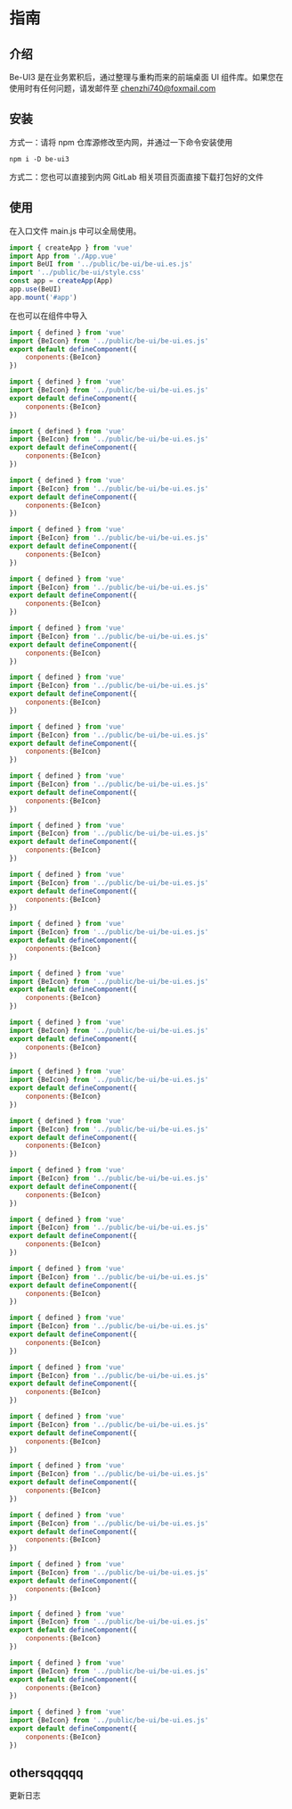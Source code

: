 


# 指南

## 介绍

Be-UI3 是在业务累积后，通过整理与重构而来的前端桌面 UI 组件库。如果您在使用时有任何问题，请发邮件至 chenzhi740@foxmail.com

## 安装

方式一：请将 npm 仓库源修改至内网，并通过一下命令安装使用

```shell
npm i -D be-ui3
```

方式二：您也可以直接到内网 GitLab 相关项目页面直接下载打包好的文件

## 使用

在入口文件 main.js 中可以全局使用。

```javascript
import { createApp } from 'vue'
import App from './App.vue'
import BeUI from '../public/be-ui/be-ui.es.js'
import '../public/be-ui/style.css'
const app = createApp(App)
app.use(BeUI)
app.mount('#app')
```
在也可以在组件中导入

```javascript
import { defined } from 'vue'
import {BeIcon} from '../public/be-ui/be-ui.es.js'
export default defineComponent({
    conponents:{BeIcon}
})
```



```javascript
import { defined } from 'vue'
import {BeIcon} from '../public/be-ui/be-ui.es.js'
export default defineComponent({
    conponents:{BeIcon}
})
```
```javascript
import { defined } from 'vue'
import {BeIcon} from '../public/be-ui/be-ui.es.js'
export default defineComponent({
    conponents:{BeIcon}
})
```
```javascript
import { defined } from 'vue'
import {BeIcon} from '../public/be-ui/be-ui.es.js'
export default defineComponent({
    conponents:{BeIcon}
})
```
```javascript
import { defined } from 'vue'
import {BeIcon} from '../public/be-ui/be-ui.es.js'
export default defineComponent({
    conponents:{BeIcon}
})
```
```javascript
import { defined } from 'vue'
import {BeIcon} from '../public/be-ui/be-ui.es.js'
export default defineComponent({
    conponents:{BeIcon}
})
```
```javascript
import { defined } from 'vue'
import {BeIcon} from '../public/be-ui/be-ui.es.js'
export default defineComponent({
    conponents:{BeIcon}
})
```
```javascript
import { defined } from 'vue'
import {BeIcon} from '../public/be-ui/be-ui.es.js'
export default defineComponent({
    conponents:{BeIcon}
})
```
```javascript
import { defined } from 'vue'
import {BeIcon} from '../public/be-ui/be-ui.es.js'
export default defineComponent({
    conponents:{BeIcon}
})
```
```javascript
import { defined } from 'vue'
import {BeIcon} from '../public/be-ui/be-ui.es.js'
export default defineComponent({
    conponents:{BeIcon}
})
```
```javascript
import { defined } from 'vue'
import {BeIcon} from '../public/be-ui/be-ui.es.js'
export default defineComponent({
    conponents:{BeIcon}
})
```
```javascript
import { defined } from 'vue'
import {BeIcon} from '../public/be-ui/be-ui.es.js'
export default defineComponent({
    conponents:{BeIcon}
})
```
```javascript
import { defined } from 'vue'
import {BeIcon} from '../public/be-ui/be-ui.es.js'
export default defineComponent({
    conponents:{BeIcon}
})
```
```javascript
import { defined } from 'vue'
import {BeIcon} from '../public/be-ui/be-ui.es.js'
export default defineComponent({
    conponents:{BeIcon}
})
```
```javascript
import { defined } from 'vue'
import {BeIcon} from '../public/be-ui/be-ui.es.js'
export default defineComponent({
    conponents:{BeIcon}
})
```
```javascript
import { defined } from 'vue'
import {BeIcon} from '../public/be-ui/be-ui.es.js'
export default defineComponent({
    conponents:{BeIcon}
})
```
```javascript
import { defined } from 'vue'
import {BeIcon} from '../public/be-ui/be-ui.es.js'
export default defineComponent({
    conponents:{BeIcon}
})
```
```javascript
import { defined } from 'vue'
import {BeIcon} from '../public/be-ui/be-ui.es.js'
export default defineComponent({
    conponents:{BeIcon}
})
```
```javascript
import { defined } from 'vue'
import {BeIcon} from '../public/be-ui/be-ui.es.js'
export default defineComponent({
    conponents:{BeIcon}
})
```
```javascript
import { defined } from 'vue'
import {BeIcon} from '../public/be-ui/be-ui.es.js'
export default defineComponent({
    conponents:{BeIcon}
})
```
```javascript
import { defined } from 'vue'
import {BeIcon} from '../public/be-ui/be-ui.es.js'
export default defineComponent({
    conponents:{BeIcon}
})
```
```javascript
import { defined } from 'vue'
import {BeIcon} from '../public/be-ui/be-ui.es.js'
export default defineComponent({
    conponents:{BeIcon}
})
```
```javascript
import { defined } from 'vue'
import {BeIcon} from '../public/be-ui/be-ui.es.js'
export default defineComponent({
    conponents:{BeIcon}
})
```
```javascript
import { defined } from 'vue'
import {BeIcon} from '../public/be-ui/be-ui.es.js'
export default defineComponent({
    conponents:{BeIcon}
})
```
```javascript
import { defined } from 'vue'
import {BeIcon} from '../public/be-ui/be-ui.es.js'
export default defineComponent({
    conponents:{BeIcon}
})
```
```javascript
import { defined } from 'vue'
import {BeIcon} from '../public/be-ui/be-ui.es.js'
export default defineComponent({
    conponents:{BeIcon}
})
```
```javascript
import { defined } from 'vue'
import {BeIcon} from '../public/be-ui/be-ui.es.js'
export default defineComponent({
    conponents:{BeIcon}
})
```
```javascript
import { defined } from 'vue'
import {BeIcon} from '../public/be-ui/be-ui.es.js'
export default defineComponent({
    conponents:{BeIcon}
})
```
```javascript
import { defined } from 'vue'
import {BeIcon} from '../public/be-ui/be-ui.es.js'
export default defineComponent({
    conponents:{BeIcon}
})
```













## othersqqqqq

更新日志
